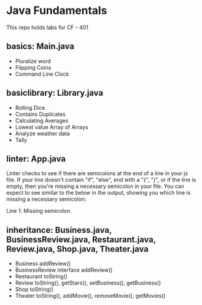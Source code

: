# Java Fundamentals

This repo holds labs for CF - 401

## basics: Main.java
* Pluralize word
* Flipping Coins
* Command Line Clock

## basiclibrary: Library.java
* Rolling Dice
* Contains Duplicates
* Calculating Averages
* Lowest value Array of Arrays
* Analyze weather data
* Tally

## linter: App.java
Linter checks to see if there are semicolons at the end of a line in your js file. If your line doesn't contain "if", "else", end with a "{", "}", or if the line is empty, then you're missing a necessary semicolon in your file. You can expect to see similar to the below in the output, showing you which line is missing a necessary semicolon:

Line 1: Missing semicolon.

## inheritance: Business.java, BusinessReview.java, Restaurant.java, Review.java, Shop.java, Theater.java
* Business addReview()
* BusinessReview interface addReview()
* Restaurant toString()
* Review toString(), getStars(), setBusiness(), getBusiness()
* Shop toString()
* Theater toString(), addMovie(), removeMovie(), getMovies()


